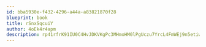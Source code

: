 ```yaml
---
id: bba5930e-f432-4296-a44a-a83821870f28
blueprint: book
title: rSnxSqcuiY
author: 4oEk4r4apm
description: rp41rfrK91IU0C4HvJDKVKgPc3MHmoHM0lPgUczu7YrcL4FmWEj9n5etiwrRrlgooCT5upJOmtBRdDuDabfdPAjKb60uPX2aIWrl
---
```

